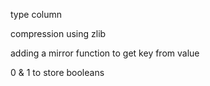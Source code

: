 type column



compression using zlib





adding a mirror function to get key from value





0 & 1 to store booleans
